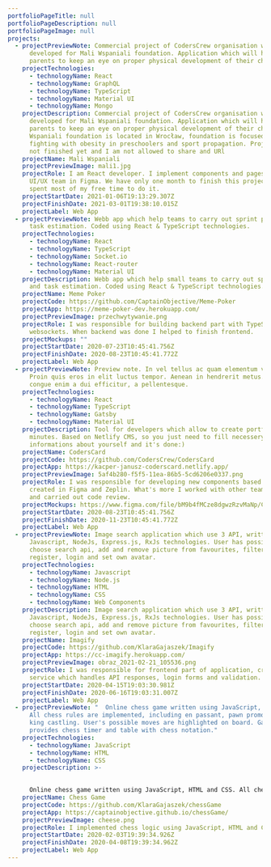 ```yaml
---
portfolioPageTitle: null
portfolioPageDescription: null
portfolioPageImage: null
projects:
  - projectPreviewNote: Commercial project of CodersCrew organisation which is being
      developed for Mali Wspaniali foundation. Application which will help
      parents to keep an eye on proper physical development of their child.
    projectTechnologies:
      - technologyName: React
      - technologyName: GraphQL
      - technologyName: TypeScript
      - technologyName: Material UI
      - technologyName: Mongo
    projectDescription: Commercial project of CodersCrew organisation which is being
      developed for Mali Wspaniali foundation. Application which will help
      parents to keep an eye on proper physical development of their child. Mali
      Wspaniali foundation is located in Wrocław, foundation is focused on
      fighting with obesity in preschoolers and sport propagation. Project is
      not finished yet and I am not allowed to share and URl
    projectName: Mali Wspaniali
    projectPreviewImage: mali1.jpg
    projectRole: I am React developer. I implement components and pages created by
      UI/UX team in Figma. We have only one month to finish this project so I
      spent most of my free time to do it.
    projectStartDate: 2021-01-06T19:13:29.307Z
    projectFinishDate: 2021-03-01T19:38:10.015Z
    projectLabel: Web App
  - projectPreviewNote: Webb app which help teams to carry out sprint planning and
      task estimation. Coded using React & TypeScript technologies.
    projectTechnologies:
      - technologyName: React
      - technologyName: TypeScript
      - technologyName: Socket.io
      - technologyName: React-router
      - technologyName: Material UI
    projectDescription: Webb app which help small teams to carry out sprint planning
      and task estimation. Coded using React & TypeScript technologies.
    projectName: Meme Poker
    projectCode: https://github.com/CaptainObjective/Meme-Poker
    projectApp: https://meme-poker-dev.herokuapp.com/
    projectPreviewImage: przechwytywanie.png
    projectRole: I was responsible for building backend part with TypeScript and
      websockets. When backend was done I helped to finish frontend.
    projectMockups: ""
    projectStartDate: 2020-07-23T10:45:41.756Z
    projectFinishDate: 2020-08-23T10:45:41.772Z
    projectLabel: Web App
  - projectPreviewNote: Preview note. In vel tellus ac quam elementum vulputate.
      Proin quis eros in elit luctus tempor. Aenean in hendrerit metus. Donec
      congue enim a dui efficitur, a pellentesque.
    projectTechnologies:
      - technologyName: React
      - technologyName: TypeScript
      - technologyName: Gatsby
      - technologyName: Material UI
    projectDescription: Tool for developers which allow to create portfolio in few
      minutes. Based on Netlify CMS, so you just need to fill necessery
      informations about yourself and it's done:)
    projectName: CodersCard
    projectCode: https://github.com/CodersCrew/CodersCard
    projectApp: https://kacper-janusz-coderscard.netlify.app/
    projectPreviewImage: 5af4b280-f5f5-11ea-86b5-5cd6206e0337.png
    projectRole: I was responsible for developing new components based on mockups
      created in Figma and Zeplin. What's more I worked with other team members
      and carried out code review.
    projectMockups: https://www.figma.com/file/bM9b4fMCze8dgwzRzvMaNp/CodersCard-Mockups
    projectStartDate: 2020-08-23T10:45:41.756Z
    projectFinishDate: 2020-11-23T10:45:41.772Z
    projectLabel: Web App
  - projectPreviewNote: Image search application which use 3 API, written with
      Javascript, NodeJs, Express.js, RxJs technologies. User has possibility to
      choose search api, add and remove picture from favourites, filter results,
      register, login and set own avatar.
    projectTechnologies:
      - technologyName: Javascript
      - technologyName: Node.js
      - technologyName: HTML
      - technologyName: CSS
      - technologyName: Web Components
    projectDescription: Image search application which use 3 API, written with
      Javascript, NodeJs, Express.js, RxJs technologies. User has possibility to
      choose search api, add and remove picture from favourites, filter results,
      register, login and set own avatar.
    projectName: Imagify
    projectCode: https://github.com/KlaraGajaszek/Imagify
    projectApp: https://cc-imagify.herokuapp.com/
    projectPreviewImage: obraz_2021-02-21_105536.png
    projectRole: I was responsible for frontend part of application, creation of
      service which handles API responses, login forms and validation.
    projectStartDate: 2020-04-15T19:03:30.981Z
    projectFinishDate: 2020-06-16T19:03:31.007Z
    projectLabel: Web App
  - projectPreviewNote: "  Online chess game written using JavaScript, HTML and CSS.
      All chess rules are implemented, including en passant, pawn promotion,
      king castling. User's possible moves are highlighted on board. Game
      provides chess timer and table with chess notation."
    projectTechnologies:
      - technologyName: JavaScript
      - technologyName: HTML
      - technologyName: CSS
    projectDescription: >-
      

      Online chess game written using JavaScript, HTML and CSS. All chess rules are implemented, including en passant, pawn promotion, king castling. User's possible moves are highlighted on board. Game provides chess timer and table with chess notation.
    projectName: Chess Game
    projectCode: https://github.com/KlaraGajaszek/chessGame
    projectApp: https://captainobjective.github.io/chessGame/
    projectPreviewImage: cheese.png
    projectRole: I implemented chess logic using JavaScript, HTML and CSS
    projectStartDate: 2020-02-03T19:39:34.926Z
    projectFinishDate: 2020-04-08T19:39:34.962Z
    projectLabel: Web App
---
```

